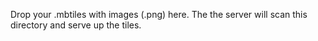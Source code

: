 Drop your .mbtiles with images (.png) here.
The the server will scan this directory and serve up the tiles.


